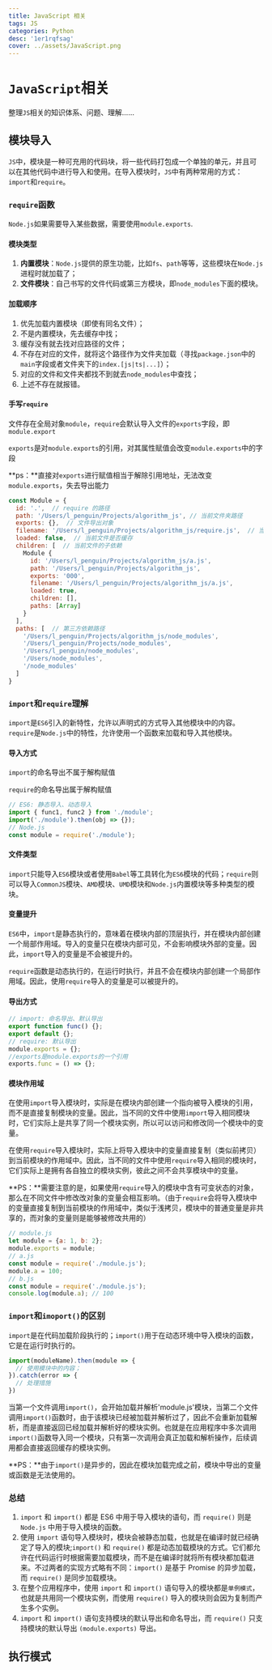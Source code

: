 ```yaml
---
title: JavaScript 相关
tags: JS
categories: Python
desc: '1er1rqfsag'
cover: ../assets/JavaScript.png
---
```

# `JavaScript`相关

整理`JS`相关的知识体系、问题、理解……

## 模块导入

`JS`中，模块是一种可充用的代码块，将一些代码打包成一个单独的单元，并且可以在其他代码中进行导入和使用。在导入模块时，`JS`中有两种常用的方式：`import`和`require`。

### `require`函数

`Node.js`如果需要导入某些数据，需要使用`module.exports`.

#### 模块类型

1. **内置模块**：`Node.js`提供的原生功能，比如`fs`、`path`等等，这些模块在`Node.js`进程时就加载了；
2. **文件模块**：自己书写的文件代码或第三方模块，即`node_modules`下面的模块。

#### 加载顺序

1. 优先加载内置模块（即使有同名文件）；
2. 不是内置模块，先去缓存中找；
3. 缓存没有就去找对应路径的文件；
4. 不存在对应的文件，就将这个路径作为文件夹加载（寻找`package.json`中的`main`字段或者文件夹下的`index.[js|ts|...]`）；
5. 对应的文件和文件夹都找不到就去`node_modules`中查找；
6. 上述不存在就报错。

#### 手写`require`

文件存在全局对象`module`，`require`会默认导入文件的`exports`字段，即`module.export`

`exports`是对`module.exports`的引用，对其属性赋值会改变`module.exports`中的字段

**ps：**直接对`exports`进行赋值相当于解除引用地址，无法改变`module.exports`，失去导出能力

```javascript
const Module = {
  id: '.',  // require 的路径
  path: '/Users/l_penguin/Projects/algorithm_js', // 当前文件夹路径
  exports: {},  // 文件导出对象
  filename: '/Users/l_penguin/Projects/algorithm_js/require.js',  // 当前文件路径
  loaded: false,  // 当前文件是否缓存
  children: [  // 当前文件的子依赖
    Module {
      id: '/Users/l_penguin/Projects/algorithm_js/a.js',
      path: '/Users/l_penguin/Projects/algorithm_js',
      exports: '000',
      filename: '/Users/l_penguin/Projects/algorithm_js/a.js',
      loaded: true,
      children: [],
      paths: [Array]
    }
  ],
  paths: [  // 第三方依赖路径
    '/Users/l_penguin/Projects/algorithm_js/node_modules',
    '/Users/l_penguin/Projects/node_modules',
    '/Users/l_penguin/node_modules',
    '/Users/node_modules',
    '/node_modules'
  ]
}
```



### `import`和`require`理解

`import`是`ES6`引入的新特性，允许以声明式的方式导入其他模块中的内容。
`require`是`Node.js`中的特性，允许使用一个函数来加载和导入其他模块。

#### 导入方式

`import`的命名导出不属于解构赋值

`require`的命名导出属于解构赋值

```javascript
// ES6: 静态导入、动态导入
import { func1, func2 } from './module';
import('./module').then(obj => {});
// Node.js
const module = require('./module');
```

#### 文件类型

`import`只能导入`ES6`模块或者使用`Babel`等工具转化为`ES6`模块的代码；`require`则可以导入`CommonJS`模块、`AMD`模块、`UMD`模块和`Node.js`内置模块等多种类型的模块。

#### 变量提升

`ES6`中，`import`是静态执行的，意味着在模块内部的顶层执行，并在模块内部创建一个局部作用域。导入的变量只在模块内部可见，不会影响模块外部的变量。因此，`import`导入的变量是不会被提升的。

`require`函数是动态执行的，在运行时执行，并且不会在模块内部创建一个局部作用域。因此，使用`require`导入的变量是可以被提升的。

#### 导出方式

```javascript
// import: 命名导出、默认导出
export function func() {};
export default {};
// require: 默认导出
module.exports = {};
//exports是module.exports的一个引用
exports.func = () => {};
```

#### 模块作用域

在使用`import`导入模块时，实际是在模块内部创建一个指向被导入模块的引用，而不是直接复制模块的变量。因此，当不同的文件中使用`import`导入相同模块时，它们实际上是共享了同一个模块实例，所以可以访问和修改同一个模块中的变量。

在使用`require`导入模块时，实际上将导入模块中的变量直接复制（类似前拷贝）到当前模块的作用域中。因此，当不同的文件中使用`require`导入相同的模块时，它们实际上是拥有各自独立的模块实例，彼此之间不会共享模块中的变量。

**PS：**需要注意的是，如果使用`require`导入的模块中含有可变状态的对象，那么在不同文件中修改改对象的变量会相互影响。（由于`require`会将导入模块中的变量直接复制到当前模块的作用域中，类似于浅拷贝，模块中的普通变量是非共享的，而对象的变量则是能够被修改共用的）

```javascript
// module.js
let module = {a: 1, b: 2};
module.exports = module;
// a.js
const module = require('./module.js');
module.a = 100;
// b.js
const module = require('./module.js');
console.log(module.a); // 100
```



### `import`和`imoport()`的区别

`import`是在代码加载阶段执行的；`import()`用于在动态环境中导入模块的函数，它是在运行时执行的。

```javascript
import(moduleName).then(module => {
  // 使用模块中的内容；
}).catch(error => {
  // 处理措施
})
```

当第一个文件调用`import()`，会开始加载并解析'module.js'模块，当第二个文件调用`import()`函数时，由于该模块已经被加载并解析过了，因此不会重新加载解析，而是直接返回已经加载并解析好的模块实例。也就是在应用程序中多次调用`import()`函数导入同一个模块，只有第一次调用会真正加载和解析操作，后续调用都会直接返回缓存的模块实例。

**PS：**由于`import()`是异步的，因此在模块加载完成之前，模块中导出的变量或函数是无法使用的。



### 总结

1. `import` 和 `import()` 都是 ES6 中用于导入模块的语句，而 `require()` 则是 `Node.js` 中用于导入模块的函数。
2. 使用 `import` 语句导入模块时，模块会被静态加载，也就是在编译时就已经确定了导入的模块;`import()` 和 `require()` 都是动态加载模块的方式。它们都允许在代码运行时根据需要加载模块，而不是在编译时就将所有模块都加载进来。不过两者的实现方式略有不同：`import()` 是基于 Promise 的异步加载，而 `require()` 是同步加载模块。
3. 在整个应用程序中，使用 `import` 和 `import()` 语句导入的模块都是`单例模式`，也就是共用同一个模块实例，而使用 `require()` 导入的模块则会因为复制而产生多个实例。
4. `import` 和 `import()` 语句支持模块的默认导出和命名导出，而 `require()` 只支持模块的默认导出 `(module.exports)` 导出。



## 执行模式
